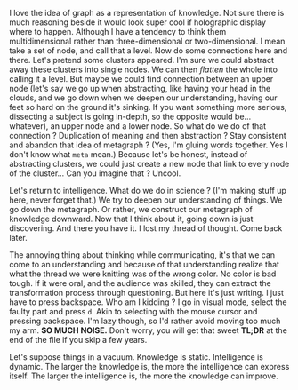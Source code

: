 I love the idea of graph as a representation of knowledge. Not sure there is much reasoning beside it would look super cool if holographic display where to happen. Although I have a tendency to think them multidimensional rather than three-dimensional or two-dimensional. I mean take a set of node, and call that a level. Now do some connections here and there. Let's pretend some clusters appeared. I'm sure we could abstract away these clusters into single nodes. We can then *flatten* the whole into calling it a level. But maybe we could find connection between an upper node (let's say we go up when abstracting, like having your head in the clouds, and we go down when we deepen our understanding, having our feet so hard on the ground it's sinking. If you want something more serious, dissecting a subject is going in-depth, so the opposite would be... whatever), an upper node and a lower node. So what do we do of that connection ? Duplication of meaning and then abstraction ? Stay consistent and abandon that idea of metagraph ? (Yes, I'm gluing words together. Yes I don't know what `meta` mean.) Because let's be honest, instead of abstracting clusters, we could just create a new node that link to every node of the cluster... Can you imagine that ? Uncool.

Let's return to intelligence. What do we do in science ? (I'm making stuff up here, never forget that.) We try to deepen our understanding of things. We go down the metagraph. Or rather, we construct our metagraph of knowledge downward. Now that I think about it, going down is just discovering. And there you have it. I lost my thread of thought. Come back later.

The annoying thing about thinking while communicating, it's that we can come to an understanding and because of that understanding realize that what the thread we were knitting was of the wrong color. No color is bad tough. If it were oral, and the audience was skilled, they can extract the transformation process through questioning. But here it's just writing. I just have to press backspace. Who am I kidding ? I go in visual mode, select the faulty part and press `d`. Akin to selecting with the mouse cursor and pressing backspace. I'm lazy though, so I'd rather avoid moving too much my arm. **SO MUCH NOISE.** Don't worry, you will get that sweet **TL;DR** at the end of the file if you skip a few years.

Let's suppose things in a vacuum.
Knowledge is static.
Intelligence is dynamic.
The larger the knowledge is, the more the intelligence can express itself.
The larger the intelligence is, the more the knowledge can improve.
